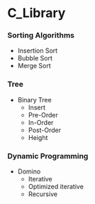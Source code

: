 # C_Library

### Sorting Algorithms
- Insertion Sort
- Bubble Sort
- Merge Sort

### Tree
- Binary Tree
    - Insert
    - Pre-Order
    - In-Order
    - Post-Order
    - Height
  
### Dynamic Programming
- Domino
  - Iterative
  - Optimized iterative
  - Recursive
